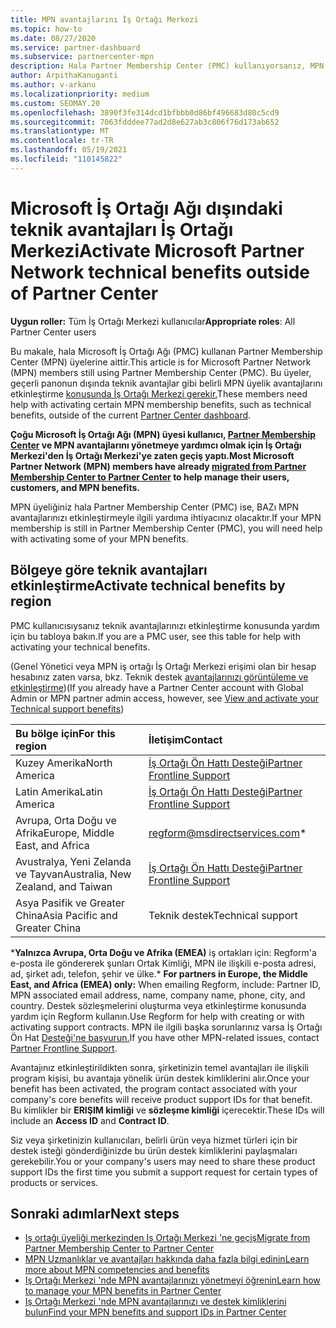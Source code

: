 ```yaml
---
title: MPN avantajlarını İş Ortağı Merkezi
ms.topic: how-to
ms.date: 08/27/2020
ms.service: partner-dashboard
ms.subservice: partnercenter-mpn
description: Hala Partner Membership Center (PMC) kullanıyorsanız, MPN teknik destek avantajlarınızı etkinleştirmenize ve size avantaj destek kimlikleri vermenize yardımcı olmak için kiminle iletişim kuracaklarını öğrenin.
author: ArpithaKanuganti
ms.author: v-arkanu
ms.localizationpriority: medium
ms.custom: SEOMAY.20
ms.openlocfilehash: 3890f3fe314dcd1bfbbb0d86bf496683d80c5cd9
ms.sourcegitcommit: 7063fdddee77ad2d8e627ab3c806f76d173ab652
ms.translationtype: MT
ms.contentlocale: tr-TR
ms.lasthandoff: 05/19/2021
ms.locfileid: "110145822"
---
```

# <a name="activate-microsoft-partner-network-technical-benefits-outside-of-partner-center"></a><span data-ttu-id="73d47-103">Microsoft İş Ortağı Ağı dışındaki teknik avantajları İş Ortağı Merkezi</span><span class="sxs-lookup"><span data-stu-id="73d47-103">Activate Microsoft Partner Network technical benefits outside of Partner Center</span></span>


<span data-ttu-id="73d47-104">**Uygun roller:** Tüm İş Ortağı Merkezi kullanıcılar</span><span class="sxs-lookup"><span data-stu-id="73d47-104">**Appropriate roles**: All Partner Center users</span></span>

<span data-ttu-id="73d47-105">Bu makale, hala Microsoft İş Ortağı Ağı (PMC) kullanan Partner Membership Center (MPN) üyelerine aittir.</span><span class="sxs-lookup"><span data-stu-id="73d47-105">This article is for Microsoft Partner Network (MPN) members still using Partner Membership Center (PMC).</span></span> <span data-ttu-id="73d47-106">Bu üyeler, geçerli panonun dışında teknik avantajlar gibi belirli MPN üyelik avantajlarını etkinleştirme [konusunda İş Ortağı Merkezi gerekir.](https://partner.microsoft.com/dashboard)</span><span class="sxs-lookup"><span data-stu-id="73d47-106">These members need help with activating certain MPN membership benefits, such as technical benefits, outside of the current [Partner Center dashboard](https://partner.microsoft.com/dashboard).</span></span>

<span data-ttu-id="73d47-107">**Çoğu Microsoft İş Ortağı Ağı (MPN) üyesi kullanıcı, [Partner Membership Center](prepare-pmc-pc-migration.md) ve MPN avantajlarını yönetmeye yardımcı olmak için İş Ortağı Merkezi'den İş Ortağı Merkezi'ye zaten geçiş yaptı.**</span><span class="sxs-lookup"><span data-stu-id="73d47-107">**Most Microsoft Partner Network (MPN) members have already [migrated from Partner Membership Center to Partner Center](prepare-pmc-pc-migration.md) to help manage their users, customers, and MPN benefits.**</span></span>

<span data-ttu-id="73d47-108">MPN üyeliğiniz hala Partner Membership Center (PMC) ise, BAZı MPN avantajlarınızı etkinleştirmeyle ilgili yardıma ihtiyacınız olacaktır.</span><span class="sxs-lookup"><span data-stu-id="73d47-108">If your MPN membership is still in Partner Membership Center (PMC), you will need help with activating some of your MPN benefits.</span></span>

## <a name="activate-technical-benefits-by-region"></a><span data-ttu-id="73d47-109">Bölgeye göre teknik avantajları etkinleştirme</span><span class="sxs-lookup"><span data-stu-id="73d47-109">Activate technical benefits by region</span></span>

<span data-ttu-id="73d47-110">PMC kullanıcısıysanız teknik avantajlarınızı etkinleştirme konusunda yardım için bu tabloya bakın.</span><span class="sxs-lookup"><span data-stu-id="73d47-110">If you are a PMC user, see this table for help with activating your technical benefits.</span></span>

<span data-ttu-id="73d47-111">(Genel Yönetici veya MPN iş ortağı İş Ortağı Merkezi erişimi olan bir hesap hesabınız zaten varsa, bkz. Teknik destek [avantajlarınızı görüntüleme ve etkinleştirme](mpn-benefits-technical-support.md#view-and-activate-your-technical-support-benefits))</span><span class="sxs-lookup"><span data-stu-id="73d47-111">(If you already have a Partner Center account with Global Admin or MPN partner admin access, however, see [View and activate your Technical support benefits](mpn-benefits-technical-support.md#view-and-activate-your-technical-support-benefits))</span></span>

|<span data-ttu-id="73d47-112">Bu bölge için</span><span class="sxs-lookup"><span data-stu-id="73d47-112">For this region</span></span>  | <span data-ttu-id="73d47-113">İletişim</span><span class="sxs-lookup"><span data-stu-id="73d47-113">Contact</span></span> |
|:--------|:------------|
|<span data-ttu-id="73d47-114">Kuzey Amerika</span><span class="sxs-lookup"><span data-stu-id="73d47-114">North America</span></span>  | [<span data-ttu-id="73d47-115">İş Ortağı Ön Hattı Desteği</span><span class="sxs-lookup"><span data-stu-id="73d47-115">Partner Frontline Support</span></span>](https://partner.microsoft.com/support?issueid=300-0042)  |
|<span data-ttu-id="73d47-116">Latin Amerika</span><span class="sxs-lookup"><span data-stu-id="73d47-116">Latin America</span></span>  | [<span data-ttu-id="73d47-117">İş Ortağı Ön Hattı Desteği</span><span class="sxs-lookup"><span data-stu-id="73d47-117">Partner Frontline Support</span></span>](https://partner.microsoft.com/support?issueid=300-0042)  |
|<span data-ttu-id="73d47-118">Avrupa, Orta Doğu ve Afrika</span><span class="sxs-lookup"><span data-stu-id="73d47-118">Europe, Middle East, and Africa</span></span>  | [regform@msdirectservices.com](mailto:regform@msdirectservices.com)*  |
|<span data-ttu-id="73d47-119">Avustralya, Yeni Zelanda ve Tayvan</span><span class="sxs-lookup"><span data-stu-id="73d47-119">Australia, New Zealand, and Taiwan</span></span>  | [<span data-ttu-id="73d47-120">İş Ortağı Ön Hattı Desteği</span><span class="sxs-lookup"><span data-stu-id="73d47-120">Partner Frontline Support</span></span>](https://partner.microsoft.com/support?issueid=300-0042)  |
|<span data-ttu-id="73d47-121">Asya Pasifik ve Greater China</span><span class="sxs-lookup"><span data-stu-id="73d47-121">Asia Pacific and Greater China</span></span>  | <span data-ttu-id="73d47-122">Teknik destek</span><span class="sxs-lookup"><span data-stu-id="73d47-122">Technical support</span></span>  |

<span data-ttu-id="73d47-123">\***Yalnızca Avrupa, Orta Doğu ve Afrika (EMEA)** iş ortakları için: Regform'a e-posta ile göndererek şunları Ortak Kimliği, MPN ile ilişkili e-posta adresi, ad, şirket adı, telefon, şehir ve ülke.</span><span class="sxs-lookup"><span data-stu-id="73d47-123">\* **For partners in Europe, the Middle East, and Africa (EMEA) only:** When emailing Regform, include: Partner ID, MPN associated email address, name, company name, phone, city, and country.</span></span> <span data-ttu-id="73d47-124">Destek sözleşmelerini oluşturma veya etkinleştirme konusunda yardım için Regform kullanın.</span><span class="sxs-lookup"><span data-stu-id="73d47-124">Use Regform for help with creating or with activating support contracts.</span></span> <span data-ttu-id="73d47-125">MPN ile ilgili başka sorunlarınız varsa İş Ortağı Ön Hat [Desteği'ne başvurun.](https://partner.microsoft.com/support?issueid=300-0042)</span><span class="sxs-lookup"><span data-stu-id="73d47-125">If you have other MPN-related issues, contact [Partner Frontline Support](https://partner.microsoft.com/support?issueid=300-0042).</span></span>

<span data-ttu-id="73d47-126">Avantajınız etkinleştirildikten sonra, şirketinizin temel avantajları ile ilişkili program kişisi, bu avantaja yönelik ürün destek kimliklerini alır.</span><span class="sxs-lookup"><span data-stu-id="73d47-126">Once your benefit has been activated, the program contact associated with your company's core benefits will receive product support IDs for that benefit.</span></span> <span data-ttu-id="73d47-127">Bu kimlikler bir **ERIŞIM kimliği** ve **sözleşme kimliği** içerecektir.</span><span class="sxs-lookup"><span data-stu-id="73d47-127">These IDs will include an **Access ID** and **Contract ID**.</span></span> 

<span data-ttu-id="73d47-128">Siz veya şirketinizin kullanıcıları, belirli ürün veya hizmet türleri için bir destek isteği gönderdiğinizde bu ürün destek kimliklerini paylaşmaları gerekebilir.</span><span class="sxs-lookup"><span data-stu-id="73d47-128">You or your company's users may need to share these product support IDs the first time you submit a support request for certain types of products or services.</span></span>

## <a name="next-steps"></a><span data-ttu-id="73d47-129">Sonraki adımlar</span><span class="sxs-lookup"><span data-stu-id="73d47-129">Next steps</span></span>

- [<span data-ttu-id="73d47-130">Iş ortağı üyeliği merkezinden Iş Ortağı Merkezi 'ne geçiş</span><span class="sxs-lookup"><span data-stu-id="73d47-130">Migrate from Partner Membership Center to Partner Center</span></span>](prepare-pmc-pc-migration.md)
- [<span data-ttu-id="73d47-131">MPN Uzmanlıklar ve avantajları hakkında daha fazla bilgi edinin</span><span class="sxs-lookup"><span data-stu-id="73d47-131">Learn more about MPN competencies and benefits</span></span>](learn-about-competencies.md)
- [<span data-ttu-id="73d47-132">Iş Ortağı Merkezi 'nde MPN avantajlarınızı yönetmeyi öğrenin</span><span class="sxs-lookup"><span data-stu-id="73d47-132">Learn how to manage your MPN benefits in Partner Center</span></span>](manage-your-partner-network-benefits.md)
- [<span data-ttu-id="73d47-133">Iş Ortağı Merkezi 'nde MPN avantajlarınızı ve destek kimliklerini bulun</span><span class="sxs-lookup"><span data-stu-id="73d47-133">Find your MPN benefits and support IDs in Partner Center</span></span>](mpn-find-benefits.md)